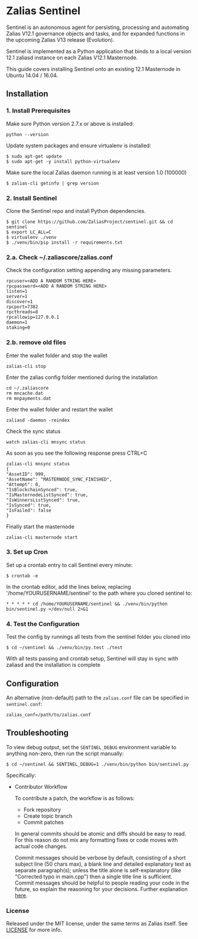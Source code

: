 # Zalias Sentinel

Sentinel is an autonomous agent for persisting, processing and automating Zalias V12.1 governance objects and tasks, and for expanded functions in the upcoming Zalias V13 release (Evolution).

Sentinel is implemented as a Python application that binds to a local version 12.1 zaliasd instance on each Zalias V12.1 Masternode.

This guide covers installing Sentinel onto an existing 12.1 Masternode in Ubuntu 14.04 / 16.04.

## Installation

### 1. Install Prerequisites

Make sure Python version 2.7.x or above is installed:

    python --version

Update system packages and ensure virtualenv is installed:

    $ sudo apt-get update
    $ sudo apt-get -y install python-virtualenv

Make sure the local Zalias daemon running is at least version 1.0 (100000)

    $ zalias-cli getinfo | grep version

### 2. Install Sentinel

Clone the Sentinel repo and install Python dependencies.

    $ git clone https://github.com/ZaliasProject/sentinel.git && cd sentinel
    $ export LC_ALL=C
    $ virtualenv ./venv
    $ ./venv/bin/pip install -r requirements.txt


### 2.a. Check ~/.zaliascore/zalias.conf

Check the configuration setting appending any missing parameters.

    rpcuser=<ADD A RANDOM STRING HERE>
    rpcpassword=<ADD A RANDOM STRING HERE>
    listen=1
    server=1
    discover=1
    rpcport=7382
    rpcthreads=8
    rpcallowip=127.0.0.1
    daemon=1
    staking=0


### 2.b. remove old files
Enter the wallet folder and stop the wallet

    zalias-cli stop

Enter the zalias config folder mentioned during the installation

    cd ~/.zaliascore
    rm mncache.dat
    rm mnpayments.dat

Enter the wallet folder and restart the wallet

    zaliasd -daemon -reindex

Check the sync status

    watch zalias-cli mnsync status

As soon as you see the following response press CTRL+C

    zalias-cli mnsync status
    {
    "AssetID": 999,
    "AssetName": "MASTERNODE_SYNC_FINISHED",
    "Attempt": 0,
    "IsBlockchainSynced": true,
    "IsMasternodeListSynced": true,
    "IsWinnersListSynced": true,
    "IsSynced": true,
    "IsFailed": false
    }

Finally start the masternode

    zalias-cli masternode start


### 3. Set up Cron

Set up a crontab entry to call Sentinel every minute:

    $ crontab -e

In the crontab editor, add the lines below, replacing '/home/YOURUSERNAME/sentinel' to the path where you cloned sentinel to:

    * * * * * cd /home/YOURUSERNAME/sentinel && ./venv/bin/python bin/sentinel.py >/dev/null 2>&1

### 4. Test the Configuration

Test the config by runnings all tests from the sentinel folder you cloned into

    $ cd ~/sentinel && ./venv/bin/py.test ./test

With all tests passing and crontab setup, Sentinel will stay in sync with zaliasd and the installation is complete

## Configuration

An alternative (non-default) path to the `zalias.conf` file can be specified in `sentinel.conf`:

    zalias_conf=/path/to/zalias.conf

## Troubleshooting

To view debug output, set the `SENTINEL_DEBUG` environment variable to anything non-zero, then run the script manually:

    $ cd ~/sentinel && SENTINEL_DEBUG=1 ./venv/bin/python bin/sentinel.py


Specifically:

* Contributor Workflow

    To contribute a patch, the workflow is as follows:

    * Fork repository
    * Create topic branch
    * Commit patches

    In general commits should be atomic and diffs should be easy to read. For this reason do not mix any formatting fixes or code moves with actual code changes.

    Commit messages should be verbose by default, consisting of a short subject line (50 chars max), a blank line and detailed explanatory text as separate paragraph(s); unless the title alone is self-explanatory (like "Corrected typo in main.cpp") then a single title line is sufficient. Commit messages should be helpful to people reading your code in the future, so explain the reasoning for your decisions. Further explanation [here](http://chris.beams.io/posts/git-commit/).

### License

Released under the MIT license, under the same terms as Zalias itself. See [LICENSE](LICENSE) for more info.

